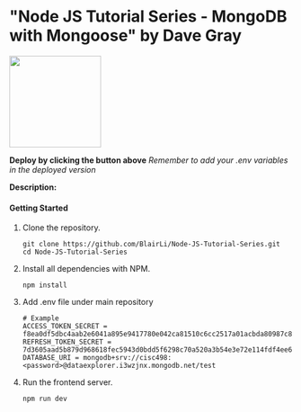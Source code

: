 # "Node JS Tutorial Series - MongoDB with Mongoose" by Dave Gray

[<img src="https://cdn.gomix.com/2bdfb3f8-05ef-4035-a06e-2043962a3a13%2Fremix-button.svg" width="163px" />](https://glitch.com/edit/#!/import/github/BlairLi/Node-JS-Tutorial-Series)

**Deploy by clicking the button above**
_Remember to add your .env variables in the deployed version_

**Description:**

#### Getting Started

1. Clone the repository.

    ```shell
    git clone https://github.com/BlairLi/Node-JS-Tutorial-Series.git
    cd Node-JS-Tutorial-Series
    ```

1. Install all dependencies with NPM.

    ```shell
    npm install
    ```

1. Add .env file under main repository

    ```
    # Example
    ACCESS_TOKEN_SECRET = f8ea0df5dbc4aab2e6041a895e9417780e042ca81510c6cc2517a01acbda80987c849cfce300b986b0e04dae9513ee486a26e7bf891ca7944f3591848554a678v
    REFRESH_TOKEN_SECRET = 7d3605aad5b879d968618fec5943d0bdd5f6298c70a520a3b54e3e72e114fdf4ee6589d87de3fb4330fbd82ef790afbccc17382433b05d8c63c4c8193e6ef6db
    DATABASE_URI = mongodb+srv://cisc498:<password>@dataexplorer.i3wzjnx.mongodb.net/test
    ```

1. Run the frontend server.

    ```shell
    npm run dev
    ```
